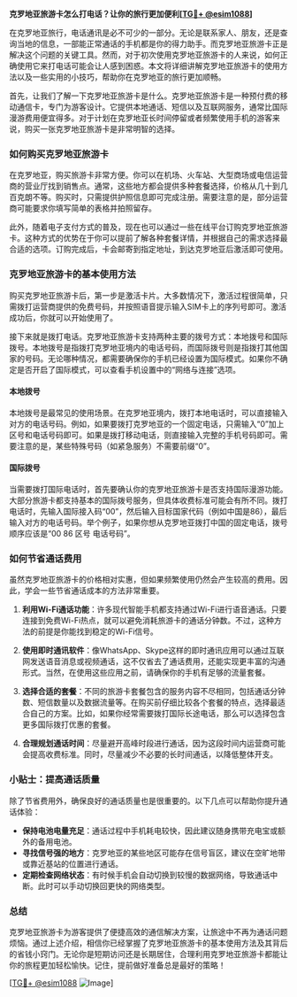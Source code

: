 **克罗地亚旅游卡怎么打电话？让你的旅行更加便利[[TG💪+ @esim1088](https://t.me/s/esim1088)]**

在克罗地亚旅行，电话通讯是必不可少的一部分。无论是联系家人、朋友，还是查询当地的信息，一部能正常通话的手机都是你的得力助手。而克罗地亚旅游卡正是解决这个问题的关键工具。然而，对于初次使用克罗地亚旅游卡的人来说，如何正确使用它来打电话可能会让人感到困惑。本文将详细讲解克罗地亚旅游卡的使用方法以及一些实用的小技巧，帮助你在克罗地亚的旅行更加顺畅。

首先，让我们了解一下克罗地亚旅游卡是什么。克罗地亚旅游卡是一种预付费的移动通信卡，专门为游客设计。它提供本地通话、短信以及互联网服务，通常比国际漫游费用便宜得多。对于计划在克罗地亚长时间停留或者频繁使用手机的游客来说，购买一张克罗地亚旅游卡是非常明智的选择。

### 如何购买克罗地亚旅游卡

在克罗地亚，购买旅游卡非常方便。你可以在机场、火车站、大型商场或电信运营商的营业厅找到销售点。通常，这些地方都会提供多种套餐选择，价格从几十到几百克朗不等。购买时，只需提供护照信息即可完成注册。需要注意的是，部分运营商可能要求你填写简单的表格并拍照留存。

此外，随着电子支付方式的普及，现在也可以通过一些在线平台订购克罗地亚旅游卡。这种方式的优势在于你可以提前了解各种套餐详情，并根据自己的需求选择最合适的选项。订购完成后，卡会邮寄到指定地址，到达克罗地亚后激活即可使用。

### 克罗地亚旅游卡的基本使用方法

购买克罗地亚旅游卡后，第一步是激活卡片。大多数情况下，激活过程很简单，只需拨打运营商提供的免费号码，并按照语音提示输入SIM卡上的序列号即可。激活成功后，你就可以开始使用了。

接下来就是拨打电话。克罗地亚旅游卡支持两种主要的拨号方式：本地拨号和国际拨号。本地拨号是指拨打克罗地亚境内的电话号码，而国际拨号则是指拨打其他国家的号码。无论哪种情况，都需要确保你的手机已经设置为国际模式。如果你不确定是否开启了国际模式，可以查看手机设置中的“网络与连接”选项。

#### 本地拨号

本地拨号是最常见的使用场景。在克罗地亚境内，拨打本地电话时，可以直接输入对方的电话号码。例如，如果要拨打克罗地亚的一个固定电话，只需输入“0”加上区号和电话号码即可。如果是拨打移动电话，则直接输入完整的手机号码即可。需要注意的是，某些特殊号码（如紧急服务）不需要前缀“0”。

#### 国际拨号

当需要拨打国际电话时，首先要确认你的克罗地亚旅游卡是否支持国际漫游功能。大部分旅游卡都支持基本的国际拨号服务，但具体收费标准可能会有所不同。拨打电话时，先输入国际接入码“00”，然后输入目标国家代码（例如中国是86），最后输入对方的电话号码。举个例子，如果你想从克罗地亚拨打中国的固定电话，拨号顺序应该是“00 86 区号 电话号码”。

### 如何节省通话费用

虽然克罗地亚旅游卡的价格相对实惠，但如果频繁使用仍然会产生较高的费用。因此，学会一些节省通话成本的方法非常重要。

1. **利用Wi-Fi通话功能**：许多现代智能手机都支持通过Wi-Fi进行语音通话。只要连接到免费Wi-Fi热点，就可以避免消耗旅游卡的通话分钟数。不过，这种方法的前提是你能找到稳定的Wi-Fi信号。

2. **使用即时通讯软件**：像WhatsApp、Skype这样的即时通讯应用可以通过互联网发送语音消息或视频通话，这不仅省去了通话费用，还能实现更丰富的沟通形式。当然，在使用这些应用之前，请确保你的手机有足够的流量套餐。

3. **选择合适的套餐**：不同的旅游卡套餐包含的服务内容不尽相同，包括通话分钟数、短信数量以及数据流量等。在购买前仔细比较各个套餐的特点，选择最适合自己的方案。比如，如果你经常需要拨打国际长途电话，那么可以选择包含更多国际拨打优惠的套餐。

4. **合理规划通话时间**：尽量避开高峰时段进行通话，因为这段时间内运营商可能会提高收费标准。同时，尽量减少不必要的长时间通话，以降低整体开支。

### 小贴士：提高通话质量

除了节省费用外，确保良好的通话质量也是很重要的。以下几点可以帮助你提升通话体验：

- **保持电池电量充足**：通话过程中手机耗电较快，因此建议随身携带充电宝或额外的备用电池。
- **寻找信号强的地方**：克罗地亚的某些地区可能存在信号盲区，建议在空旷地带或靠近基站的位置进行通话。
- **定期检查网络状态**：有时候手机会自动切换到较慢的数据网络，导致通话中断。此时可以手动切换回更快的网络类型。

### 总结

克罗地亚旅游卡为游客提供了便捷高效的通信解决方案，让旅途中不再为通话问题烦恼。通过上述介绍，相信你已经掌握了克罗地亚旅游卡的基本使用方法及其背后的省钱小窍门。无论你是短期访问还是长期居住，合理利用克罗地亚旅游卡都能让你的旅程更加轻松愉快。记住，提前做好准备总是最好的策略！

[[TG💪+ @esim1088](https://t.me/s/esim1088) ![Image](https://i.postimg.cc/4NQfJmqS/Snipaste-2025-05-13-00-14-12.png)]